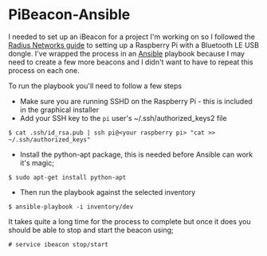# PiBeacon-Ansible

I needed to set up an iBeacon for a project I'm working on so I followed the [Radius Networks guide](http://developer.radiusnetworks.com/2013/10/09/how-to-make-an-ibeacon-out-of-a-raspberry-pi.html) to setting up a Raspberry Pi with a Bluetooth LE USB dongle. I've wrapped the process in an [Ansible](http://www.ansibleworks.com/) playbook because I may need to create a few more beacons and I didn't want to have to repeat this process on each one.

To run the playbook you'll need to follow a few steps

* Make sure you are running SSHD on the Raspberry Pi - this is included in the graphical installer
* Add your SSH key to the ``pi`` user's ~/.ssh/authorized_keys2 file

~~~
$ cat .ssh/id_rsa.pub | ssh pi@<your raspberry pi> "cat >> ~/.ssh/authorized_keys"
~~~

* Install the python-apt package, this is needed before Ansible can work it's magic;

~~~
$ sudo apt-get install python-apt
~~~

* Then run the playbook against the selected inventory

~~~
$ ansible-playbook -i inventory/dev 
~~~

It takes quite a long time for the process to complete but once it does you should be able to stop and start the beacon using;

~~~
# service ibeacon stop/start
~~~